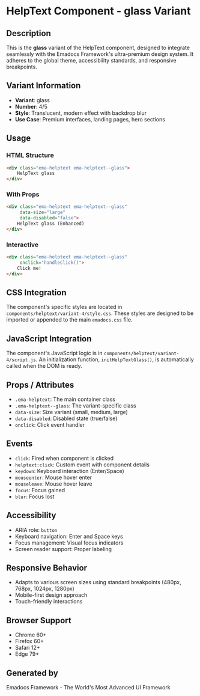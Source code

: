 # HelpText Component - glass Variant

## Description
This is the **glass** variant of the HelpText component, designed to integrate seamlessly with the Emadocs Framework's ultra-premium design system. It adheres to the global theme, accessibility standards, and responsive breakpoints.

## Variant Information
- **Variant**: glass
- **Number**: 4/5
- **Style**: Translucent, modern effect with backdrop blur
- **Use Case**: Premium interfaces, landing pages, hero sections

## Usage

### HTML Structure
```html
<div class="ema-helptext ema-helptext--glass">
    HelpText glass
</div>
```

### With Props
```html
<div class="ema-helptext ema-helptext--glass" 
     data-size="large" 
     data-disabled="false">
    HelpText glass (Enhanced)
</div>
```

### Interactive
```html
<div class="ema-helptext ema-helptext--glass" 
     onclick="handleClick()">
    Click me!
</div>
```

## CSS Integration
The component's specific styles are located in `components/helptext/variant-4/style.css`. These styles are designed to be imported or appended to the main `emadocs.css` file.

## JavaScript Integration
The component's JavaScript logic is in `components/helptext/variant-4/script.js`. An initialization function, `initHelpTextGlass()`, is automatically called when the DOM is ready.

## Props / Attributes
- `.ema-helptext`: The main container class
- `.ema-helptext--glass`: The variant-specific class
- `data-size`: Size variant (small, medium, large)
- `data-disabled`: Disabled state (true/false)
- `onclick`: Click event handler

## Events
- `click`: Fired when component is clicked
- `helptext:click`: Custom event with component details
- `keydown`: Keyboard interaction (Enter/Space)
- `mouseenter`: Mouse hover enter
- `mouseleave`: Mouse hover leave
- `focus`: Focus gained
- `blur`: Focus lost

## Accessibility
- ARIA role: `button`
- Keyboard navigation: Enter and Space keys
- Focus management: Visual focus indicators
- Screen reader support: Proper labeling

## Responsive Behavior
- Adapts to various screen sizes using standard breakpoints (480px, 768px, 1024px, 1280px)
- Mobile-first design approach
- Touch-friendly interactions

## Browser Support
- Chrome 60+
- Firefox 60+
- Safari 12+
- Edge 79+

## Generated by
Emadocs Framework - The World's Most Advanced UI Framework
